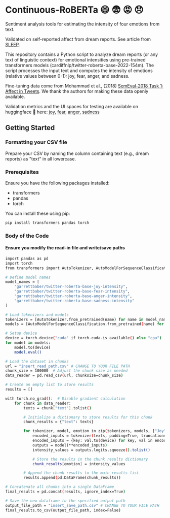 # Continuous-RoBERTa  😄  😨  😡  😞
Sentiment analysis tools for estimating the intensity of four emotions from text. 

Validated on self-reported affect from dream reports. See article from [SLEEP](https://doi.org/10.1093/sleep/zsae210).

This repository contains a Python script to analyze dream reports (or any text of linguistic context) for emotional intensities using pre-trained transformers models (cardiffnlp/twitter-roberta-base-2022-154m). The script processes the input text and computes the intensity of emotions (relative values between 0-1): joy, fear, anger, and sadness.

Fine-tuning data come from Mohammad et al., (2018) [SemEval-2018 Task 1: Affect in Tweets](https://aclanthology.org/S18-1001/). We thank the authors for making these data openly available.

Validation metrics and the UI spaces for testing are available on huggingface 🤗 here: [joy](https://huggingface.co/garrettbaber/twitter-roberta-base-joy-intensity), [fear](https://huggingface.co/garrettbaber/twitter-roberta-base-fear-intensity), [anger](https://huggingface.co/garrettbaber/twitter-roberta-base-anger-intensity), [sadness](https://huggingface.co/garrettbaber/twitter-roberta-base-sadness-intensity)

## Getting Started

### Formatting your CSV file

Prepare your CSV by naming the column containing text (e.g., dream reports) as "text" in all lowercase. 

### Prerequisites

Ensure you have the following packages installed:
- transformers
- pandas
- torch

You can install these using pip:

```bash
pip install transformers pandas torch
```

### Body of the Code

#### Ensure you modify the read-in file and write/save paths

```bash
import pandas as pd
import torch
from transformers import AutoTokenizer, AutoModelForSequenceClassification

# Define model names
model_names = [
    "garrettbaber/twitter-roberta-base-joy-intensity",
    "garrettbaber/twitter-roberta-base-fear-intensity",
    "garrettbaber/twitter-roberta-base-anger-intensity",
    "garrettbaber/twitter-roberta-base-sadness-intensity"
]

# Load tokenizers and models
tokenizers = [AutoTokenizer.from_pretrained(name) for name in model_names]
models = [AutoModelForSequenceClassification.from_pretrained(name) for name in model_names]

# Setup device
device = torch.device("cuda" if torch.cuda.is_available() else "cpu")
for model in models:
    model.to(device)
    model.eval()

# Load the dataset in chunks
url = "insert_read_path.csv" # CHANGE TO YOUR FILE PATH
chunk_size = 100000  # Adjust the chunk size as needed
data_reader = pd.read_csv(url, chunksize=chunk_size)

# Create an empty list to store results
results = []

with torch.no_grad():  # Disable gradient calculation
    for chunk in data_reader:
        texts = chunk["text"].tolist()

        # Initialize a dictionary to store results for this chunk
        chunk_results = {"text": texts}

        for tokenizer, model, emotion in zip(tokenizers, models, ["Joy", "Fear", "Anger", "Sadness"]):
            encoded_inputs = tokenizer(texts, padding=True, truncation=True, return_tensors="pt")
            encoded_inputs = {key: val.to(device) for key, val in encoded_inputs.items()}
            outputs = model(**encoded_inputs)
            intensity_values = outputs.logits.squeeze().tolist()

            # Store the results in the chunk results dictionary
            chunk_results[emotion] = intensity_values

        # Append the chunk results to the main results list
        results.append(pd.DataFrame(chunk_results))

# Concatenate all chunks into a single DataFrame
final_results = pd.concat(results, ignore_index=True)

# Save the new dataframe to the specified output path
output_file_path = "insert_save_path.csv" # CHANGE TO YOUR FILE PATH
final_results.to_csv(output_file_path, index=False)
```
